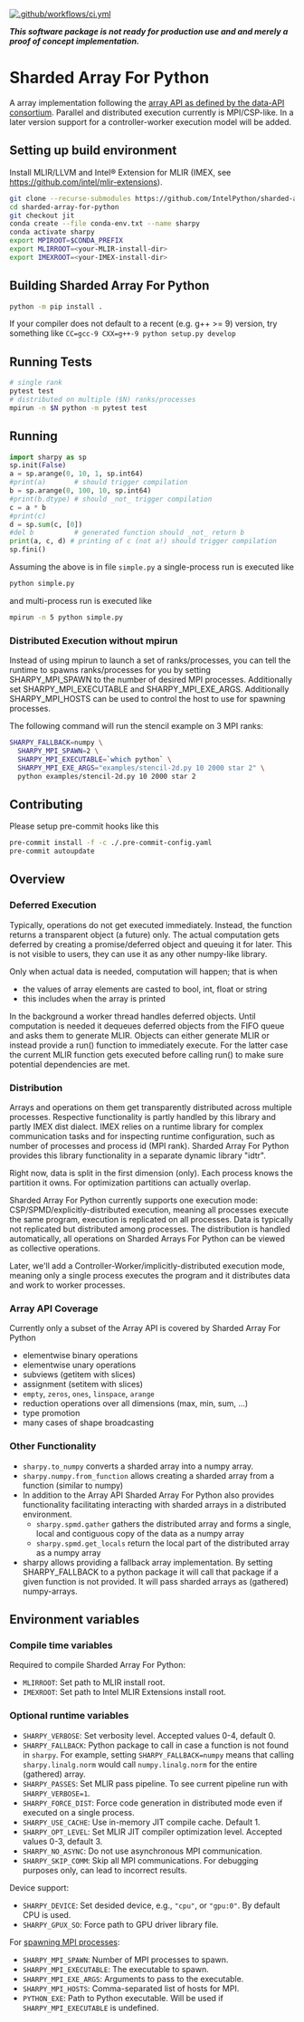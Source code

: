 [![.github/workflows/ci.yml](https://github.com/IntelPython/sharded-array-for-python/actions/workflows/ci.yml/badge.svg)](https://github.com/IntelPython/sharded-array-for-python/actions/workflows/ci.yml)

***This software package is not ready for production use and and merely a proof of concept implementation.***

# Sharded Array For Python

A array implementation following the [array API as defined by the data-API consortium](https://data-apis.org/array-api/latest/index.html).
Parallel and distributed execution currently is MPI/CSP-like. In a later version support for a controller-worker execution model will be added.

## Setting up build environment

Install MLIR/LLVM and Intel® Extension for MLIR (IMEX, see https://github.com/intel/mlir-extensions).

```bash
git clone --recurse-submodules https://github.com/IntelPython/sharded-array-for-python
cd sharded-array-for-python
git checkout jit
conda create --file conda-env.txt --name sharpy
conda activate sharpy
export MPIROOT=$CONDA_PREFIX
export MLIRROOT=<your-MLIR-install-dir>
export IMEXROOT=<your-IMEX-install-dir>
```

## Building Sharded Array For Python

```bash
python -m pip install .
```

If your compiler does not default to a recent (e.g. g++ >= 9) version, try something like `CC=gcc-9 CXX=g++-9 python setup.py develop`

## Running Tests

```bash
# single rank
pytest test
# distributed on multiple ($N) ranks/processes
mpirun -n $N python -m pytest test
```

## Running

```python
import sharpy as sp
sp.init(False)
a = sp.arange(0, 10, 1, sp.int64)
#print(a)       # should trigger compilation
b = sp.arange(0, 100, 10, sp.int64)
#print(b.dtype) # should _not_ trigger compilation
c = a * b
#print(c)
d = sp.sum(c, [0])
#del b          # generated function should _not_ return b
print(a, c, d) # printing of c (not a!) should trigger compilation
sp.fini()
```

Assuming the above is in file `simple.py` a single-process run is executed like

```bash
python simple.py
```

and multi-process run is executed like

```bash
mpirun -n 5 python simple.py
```

### Distributed Execution without mpirun

Instead of using mpirun to launch a set of ranks/processes, you can tell the runtime to
spawns ranks/processes for you by setting SHARPY_MPI_SPAWN to the number of desired MPI processes.
Additionally set SHARPY_MPI_EXECUTABLE and SHARPY_MPI_EXE_ARGS.
Additionally SHARPY_MPI_HOSTS can be used to control the host to use for spawning processes.

The following command will run the stencil example on 3 MPI ranks:

```bash
SHARPY_FALLBACK=numpy \
  SHARPY_MPI_SPAWN=2 \
  SHARPY_MPI_EXECUTABLE=`which python` \
  SHARPY_MPI_EXE_ARGS="examples/stencil-2d.py 10 2000 star 2" \
  python examples/stencil-2d.py 10 2000 star 2
```

## Contributing

Please setup pre-commit hooks like this

```bash
pre-commit install -f -c ./.pre-commit-config.yaml
pre-commit autoupdate
```

## Overview

### Deferred Execution

Typically, operations do not get executed immediately. Instead, the function returns a transparent object (a future) only.
The actual computation gets deferred by creating a promise/deferred object and queuing it for later. This is not visible to users, they can use it as any other numpy-like library.

Only when actual data is needed, computation will happen; that is when

- the values of array elements are casted to bool, int, float or string
- this includes when the array is printed

In the background a worker thread handles deferred objects. Until computation is needed it dequeues deferred objects from the FIFO queue and asks them to generate MLIR. Objects can either generate MLIR or instead provide a run() function to immediately execute. For the latter case the current MLIR function gets executed before calling run() to make sure potential dependencies are met.

### Distribution

Arrays and operations on them get transparently distributed across multiple processes. Respective functionality is partly handled by this library and partly IMEX dist dialect.
IMEX relies on a runtime library for complex communication tasks and for inspecting runtime configuration, such as number of processes and process id (MPI rank).
Sharded Array For Python provides this library functionality in a separate dynamic library "idtr".

Right now, data is split in the first dimension (only). Each process knows the partition it owns. For optimization partitions can actually overlap.

Sharded Array For Python currently supports one execution mode: CSP/SPMD/explicitly-distributed execution, meaning all processes execute the same program, execution is replicated on all processes. Data is typically not replicated but distributed among processes. The distribution is handled automatically, all operations on Sharded Arrays For Python can be viewed as collective operations.

Later, we'll add a Controller-Worker/implicitly-distributed execution mode, meaning only a single process executes the program and it distributes data and work to worker processes.

### Array API Coverage

Currently only a subset of the Array API is covered by Sharded Array For Python

- elementwise binary operations
- elementwise unary operations
- subviews (getitem with slices)
- assignment (setitem with slices)
- `empty`, `zeros`, `ones`, `linspace`, `arange`
- reduction operations over all dimensions (max, min, sum, ...)
- type promotion
- many cases of shape broadcasting

### Other Functionality

- `sharpy.to_numpy` converts a sharded array into a numpy array.
- `sharpy.numpy.from_function` allows creating a sharded array from a function (similar to numpy)
- In addition to the Array API Sharded Array For Python also provides functionality facilitating interacting with sharded arrays in a distributed environment.
  - `sharpy.spmd.gather` gathers the distributed array and forms a single, local and contiguous copy of the data as a numpy array
  - `sharpy.spmd.get_locals` return the local part of the distributed array as a numpy array
- sharpy allows providing a fallback array implementation. By setting SHARPY_FALLBACK to a python package it will call that package if a given function is not provided. It will pass sharded arrays as (gathered) numpy-arrays.

## Environment variables

### Compile time variables

Required to compile Sharded Array For Python:

- `MLIRROOT`: Set path to MLIR install root.
- `IMEXROOT`: Set path to Intel MLIR Extensions install root.

### Optional runtime variables

- `SHARPY_VERBOSE`: Set verbosity level. Accepted values 0-4, default 0.
- `SHARPY_FALLBACK`: Python package to call in case a function is not found in `sharpy`. For example, setting `SHARPY_FALLBACK=numpy` means that calling `sharpy.linalg.norm` would call `numpy.linalg.norm` for the entire (gathered) array.
- `SHARPY_PASSES`: Set MLIR pass pipeline. To see current pipeline run with `SHARPY_VERBOSE=1`.
- `SHARPY_FORCE_DIST`: Force code generation in distributed mode even if executed on a single process.
- `SHARPY_USE_CACHE`: Use in-memory JIT compile cache. Default 1.
- `SHARPY_OPT_LEVEL`: Set MLIR JIT compiler optimization level. Accepted values 0-3, default 3.
- `SHARPY_NO_ASYNC`: Do not use asynchronous MPI communication.
- `SHARPY_SKIP_COMM`: Skip all MPI communications. For debugging purposes only, can lead to incorrect results.

Device support:

- `SHARPY_DEVICE`: Set desided device, e.g., `"cpu"`, or `"gpu:0"`. By default CPU is used.
- `SHARPY_GPUX_SO`: Force path to GPU driver library file.

For [spawning MPI processes](#distributed-execution-without-mpirun):

- `SHARPY_MPI_SPAWN`: Number of MPI processes to spawn.
- `SHARPY_MPI_EXECUTABLE`: The executable to spawn.
- `SHARPY_MPI_EXE_ARGS`: Arguments to pass to the executable.
- `SHARPY_MPI_HOSTS`: Comma-separated list of hosts for MPI.
- `PYTHON_EXE`: Path to Python executable. Will be used if `SHARPY_MPI_EXECUTABLE` is undefined.
